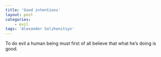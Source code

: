 ```yaml
---
title: 'Good intentions'
layout: post
categories:
    - evil
tags: 'Alexander Solzhenitsyn'
---
```


To do evil a human being must first of all believe that what he’s doing is good.
